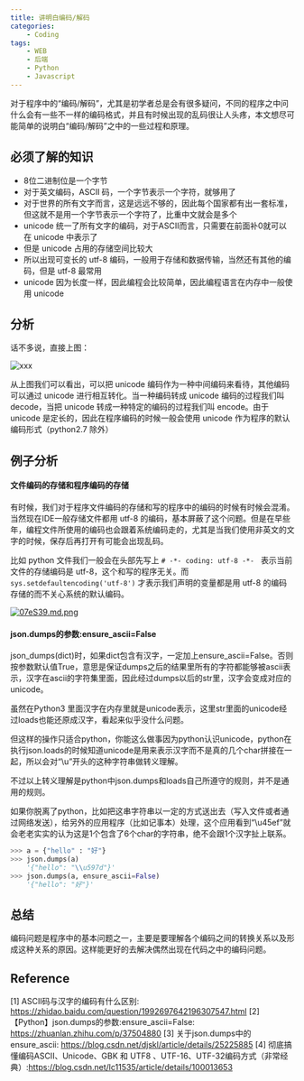 ```yaml
---
title: 讲明白编码/解码
categories:
    - Coding
tags:
    - WEB
    - 后端
    - Python
    - Javascript
---
```

对于程序中的“编码/解码”，尤其是初学者总是会有很多疑问，不同的程序之中问什么会有一些不一样的编码格式，并且有时候出现的乱码很让人头疼，本文想尽可能简单的说明白“编码/解码”之中的一些过程和原理。

<!--more-->

## 必须了解的知识

- 8位二进制位是一个字节
- 对于英文编码，ASCII 码，一个字节表示一个字符，就够用了
- 对于世界的所有文字而言，这是远远不够的，因此每个国家都有出一套标准，但这就不是用一个字节表示一个字符了，比重中文就会是多个
- unicode 统一了所有文字的编码，对于ASCII而言，只需要在前面补0就可以在 unicode 中表示了
- 但是 unicode 占用的存储空间比较大
- 所以出现可变长的 utf-8 编码，一般用于存储和数据传输，当然还有其他的编码，但是 utf-8 最常用
- unicode 因为长度一样，因此编程会比较简单，因此编程语言在内存中一般使用 unicode

## 分析

话不多说，直接上图：

![xxx](https://s1.ax1x.com/2020/10/15/07Ao11.png)

从上图我们可以看出，可以把 unicode 编码作为一种中间编码来看待，其他编码可以通过 unicode 进行相互转化。当一种编码转成 unicode 编码的过程我们叫 decode，当把 unicode 转成一种特定的编码的过程我们叫 encode。由于 unicode 是定长的，因此在程序编码的时候一般会使用 unicode 作为程序的默认编码形式（python2.7 除外）

## 例子分析

#### 文件编码的存储和程序编码的存储

有时候，我们对于程序文件编码的存储和写的程序中的编码的时候有时候会混淆。当然现在IDE一般存储文件都用 utf-8 的编码，基本屏蔽了这个问题。但是在早些年，编程文件所使用的编码也会跟着系统编码走的，尤其是当我们使用非英文的文字的时候，保存后再打开有可能会出现乱码。

比如 python 文件我们一般会在头部先写上 `# -*- coding: utf-8 -*-`   表示当前文件的存储编码是 utf-8，这个和写的程序无关。而 `sys.setdefaultencoding('utf-8')` 才表示我们声明的变量都是用 utf-8 的编码存储的而不关心系统的默认编码。

[![07eS39.md.png](https://s1.ax1x.com/2020/10/15/07eS39.md.png)](https://imgchr.com/i/07eS39)

#### json.dumps的参数:ensure_ascii=False

json_dumps(dict)时，如果dict包含有汉字，一定加上ensure_ascii=False。否则按参数默认值True，意思是保证dumps之后的结果里所有的字符都能够被ascii表示，汉字在ascii的字符集里面，因此经过dumps以后的str里，汉字会变成对应的unicode。

虽然在Python3 里面汉字在内存里就是unicode表示，这里str里面的unicode经过loads也能还原成汉字，看起来似乎没什么问题。

但这样的操作只适合python，你能这么做事因为python认识unicode，python在执行json.loads的时候知道unicode是用来表示汉字而不是真的几个char拼接在一起，所以会对“\u”开头的这种字符串做转义理解。

不过以上转义理解是python中json.dumps和loads自己所遵守的规则，并不是通用的规则。

如果你脱离了python，比如把这串字符串以一定的方式送出去（写入文件或者通过网络发送），给另外的应用程序（比如记事本）处理，这个应用看到“\u45ef”就会老老实实的认为这是1个包含了6个char的字符串，绝不会跟1个汉字扯上联系。

```python
>>> a = {"hello" : "好"}
>>> json.dumps(a)
    '{"hello": "\\u597d"}'
>>> json.dumps(a, ensure_ascii=False)
    '{"hello": "好"}'
```

## 总结

编码问题是程序中的基本问题之一，主要是要理解各个编码之间的转换关系以及形成这种关系的原因。这样能更好的去解决偶然出现在代码之中的编码问题。

## Reference

[1] ASCII码与汉字的编码有什么区别: https://zhidao.baidu.com/question/1992697642196307547.html
[2] 【Python】json.dumps的参数:ensure_ascii=False: https://zhuanlan.zhihu.com/p/37504880
[3] 关于json.dumps中的ensure_ascii: https://blog.csdn.net/djskl/article/details/25225885
[4] 彻底搞懂编码ASCII、Unicode、GBK 和 UTF8 、UTF-16、UTF-32编码方式（非常经典）:https://blog.csdn.net/lc11535/article/details/100013653

